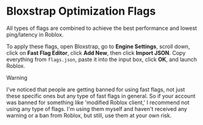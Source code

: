 # Bloxstrap Optimization Flags  
All types of flags are combined to achieve the best performance and lowest ping/latency in Roblox.  

To apply these flags, open Bloxstrap, go to **Engine Settings**, scroll down, click on **Fast Flag Editor**, click **Add New**, then click **Import JSON**. Copy everything from `flags.json`, paste it into the input box, click **OK**, and launch Roblox.  

> [!WARNING]
> I've noticed that people are getting banned for using fast flags, not just these specific ones but any type of fast flags in general. So if your account was banned for something like 'modified Roblox client,' I recommend not using any type of flags. I'm using them myself and haven't received any warning or a ban from Roblox, but still, use them at your own risk.
